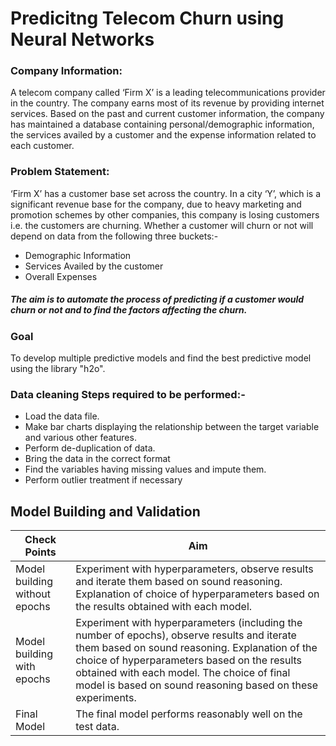 # Predicitng Telecom Churn using Neural Networks

### Company Information:
A telecom company called ‘Firm X’ is a leading telecommunications provider in the country. The company earns most of its revenue by providing internet services. Based on the past and current customer information, the company has maintained a database containing personal/demographic information, the services availed by a customer and the expense information related to each customer.

### Problem Statement:
 ‘Firm X’ has a customer base set across the country. In a city ‘Y’, which is a significant revenue base for the company, due to heavy marketing and promotion schemes by other companies, this company is losing customers i.e. the customers are churning. Whether a customer will churn or not will depend on data from the following three buckets:-
* Demographic Information
* Services Availed by the customer
* Overall Expenses

##### The aim is to automate the process of predicting if a customer would churn or not and to find the factors affecting the churn.

### Goal
To develop multiple predictive models and find the best predictive model using the library "h2o". 

### Data cleaning Steps required to be performed:-
* Load the data file.
* Make bar charts displaying the relationship between the target variable and various other features.
* Perform de-duplication of data.
* Bring the data in the correct format
* Find the variables having missing values and impute them.  
* Perform outlier treatment if necessary

## Model Building and Validation

| Check Points                  | Aim                                                                                                                                                                                                                                                                                                         |
|-------------------------------|-------------------------------------------------------------------------------------------------------------------------------------------------------------------------------------------------------------------------------------------------------------------------------------------------------------|
| Model building without epochs | Experiment with hyperparameters, observe results and iterate them based on sound reasoning. Explanation of choice of hyperparameters based on the results obtained with each model.                                                                                                                         |
| Model building with epochs    | Experiment with hyperparameters (including the number of epochs), observe results and iterate them based on sound reasoning. Explanation of the choice of hyperparameters based on the results obtained with each model.  The choice of final model is based on sound reasoning based on these experiments. |
| Final Model                   | The final model performs reasonably well on the  test data.                                                                                                                                                                                                                                                 |
